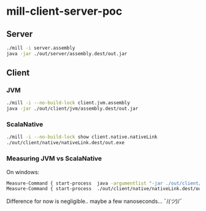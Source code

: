 # mill-client-server-poc

## Server 

```sh
./mill -i server.assembly
java -jar ./out/server/assembly.dest/out.jar
```

## Client 

### JVM
```sh
./mill -i --no-build-lock client.jvm.assembly
java -jar ./out/client/jvm/assembly.dest/out.jar
```


### ScalaNative
```sh
./mill -i --no-build-lock show client.native.nativeLink
./out/client/native/nativeLink.dest/out.exe
```


### Measuring JVM vs ScalaNative

On windows:
```sh
Measure-Command { start-process  java -argumentlist "-jar ./out/client/jvm/assembly.dest/out.jar"  -Wait }
Measure-Command { start-process  ./out/client/native/nativeLink.dest/out.exe  -Wait }
```

Difference for now is negligible.. maybe a few nanoseconds... ¯/_(ツ)_/¯

